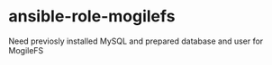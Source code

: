 # ansible-role-mogilefs

Need previosly installed MySQL and prepared database and user for MogileFS
